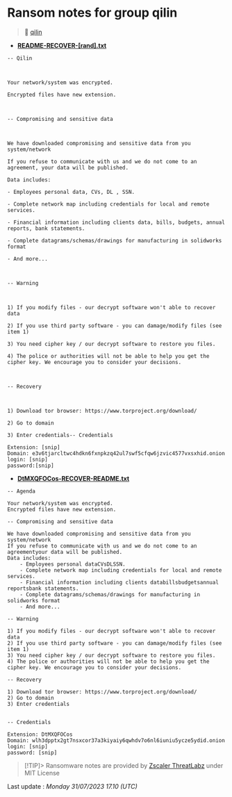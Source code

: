 # Ransom notes for group qilin
> 🔗 [qilin](group/qilin)
* **[README-RECOVER-[rand].txt](https://ransomware.live/ransomware_notes/qilin/README-RECOVER-[rand].txt)**

```
-- Qilin 



Your network/system was encrypted. 

Encrypted files have new extension. 



-- Compromising and sensitive data 



We have downloaded compromising and sensitive data from you system/network 

If you refuse to communicate with us and we do not come to an agreement, your data will be published. 

Data includes: 

- Employees personal data, CVs, DL , SSN. 

- Complete network map including credentials for local and remote services. 

- Financial information including clients data, bills, budgets, annual reports, bank statements. 

- Complete datagrams/schemas/drawings for manufacturing in solidworks format 

- And more... 



-- Warning 



1) If you modify files - our decrypt software won't able to recover data 

2) If you use third party software - you can damage/modify files (see item 1) 

3) You need cipher key / our decrypt software to restore you files. 

4) The police or authorities will not be able to help you get the cipher key. We encourage you to consider your decisions. 



-- Recovery 



1) Download tor browser: https://www.torproject.org/download/ 

2) Go to domain 

3) Enter credentials-- Credentials 

Extension: [snip] 
Domain: e3v6tjarcltwc4hdkn6fxnpkzq42ul7swf5cfqw6jzvic4577vxsxhid.onion 
login: [snip] 
password:[snip]

```
* **[DtMXQFOCos-RECOVER-README.txt](https://ransomware.live/ransomware_notes/qilin/DtMXQFOCos-RECOVER-README.txt)**

```
-- Agenda

Your network/system was encrypted.
Encrypted files have new extension.

-- Compromising and sensitive data

We have downloaded compromising and sensitive data from you system/network
If you refuse to communicate with us and we do not come to an agreementyour data will be published.
Data includes:
    - Employees personal dataCVsDLSSN.
    - Complete network map including credentials for local and remote services.
    - Financial information including clients databillsbudgetsannual reportsbank statements.
    - Complete datagrams/schemas/drawings for manufacturing in solidworks format
    - And more...

-- Warning

1) If you modify files - our decrypt software won't able to recover data
2) If you use third party software - you can damage/modify files (see item 1)
3) You need cipher key / our decrypt software to restore you files.
4) The police or authorities will not be able to help you get the cipher key. We encourage you to consider your decisions.

-- Recovery

1) Download tor browser: https://www.torproject.org/download/
2) Go to domain
3) Enter credentials


-- Credentials

Extension: DtMXQFOCos
Domain: wlh3dpptx2gt7nsxcor37a3kiyaiy6qwhdv7o6nl6iuniu5ycze5ydid.onion
login: [snip] 
password: [snip]

```


> [!TIP]> Ransomware notes are provided by [Zscaler ThreatLabz](https://github.com/threatlabz/ransomware_notes) under MIT License
> 




Last update : _Monday 31/07/2023 17.10 (UTC)_

